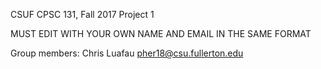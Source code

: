CSUF CPSC 131, Fall 2017
Project 1

MUST EDIT WITH YOUR OWN NAME AND EMAIL IN THE SAME FORMAT

Group members:
Chris Luafau pher18@csu.fullerton.edu
